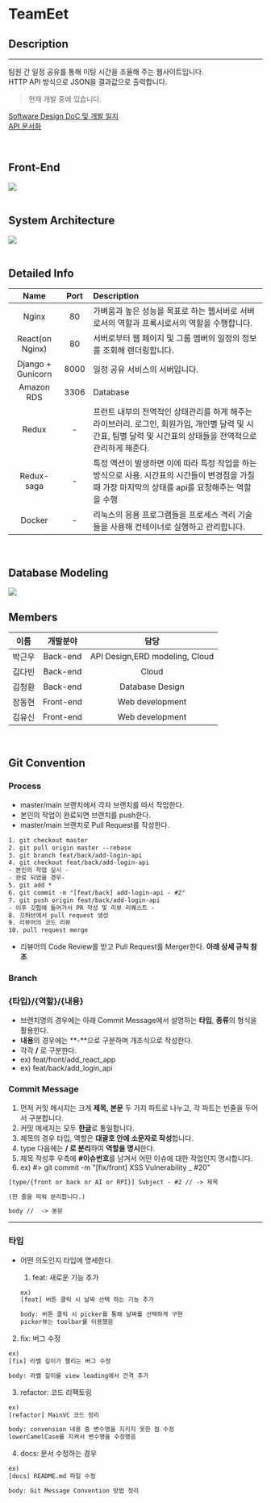 # TeamEet

## **Description**

---

팀원 간 일정 공유를 통해 미팅 시간을 조율해 주는 웹사이트입니다.  
HTTP API 방식으로 JSON을 결과값으로 출력합니다.

> 현재 개발 중에 있습니다.

[Software Design DoC 및 개발 일지](https://www.notion.so/SW-Design-DOC-0d2c078c9efa4698bb48d5a31a3abc8b)  
[API 문서화](https://documenter.getpostman.com/view/13993198/TzedgQAx)

<br>

## **Front-End**

<img src="./img/Front-End.png">

<br>
<br>

## **System Architecture**

<img src="./img/architecture.png">

<br>
<br>

## **Detailed Info**

|       Name        |     Port      | Description                                                                                                                                                   |
| :---------------: | :-----------: | :------------------------------------------------------------------------------------------------------------------------------------------------------------ |
|       Nginx       |      80       | 가벼움과 높은 성능을 목표로 하는 웹서버로 서버로서의 역할과 프록시로서의 역할을 수행합니다.                                                                   |
|  React(on Nginx)  |      80       | 서버로부터 웹 페이지 및 그룹 멤버의 일정의 정보를 조회해 렌더링합니다.                                                                                        |
| Django + Gunicorn |     8000      | 일정 공유 서비스의 서버입니다.                                                                                                                                |
|    Amazon RDS     |     3306      | Database                                                                                                                                                      |
|       Redux       |       -       | 프런트 내부의 전역적인 상태관리를 하게 해주는 라이브러리. 로그인, 회원가입, 개인별 달력 및 시간표, 팀별 달력 및 시간표의 상태들을 전역적으로 관리하게 해준다. |
|    Redux-saga     |       -       | 특정 액션이 발생하면 이에 따라 특정 작업을 하는 방식으로 사용. 시간표의 시간들이 변경점을 가질 때 가장 마지막의 상태를 api를 요청해주는 역할을 수행           |
|      Docker       |       -       | 리눅스의 응용 프로그램들을 프로세스 격리 기술들을 사용해 컨테이너로 실행하고 관리합니다.                                                                      |

<br>

## **Database Modeling**

<img src="./img/ERD.png">

## **Members**

|  이름  | 개발분야  |              담당              |
| :----: | :-------: | :----------------------------: |
| 박근우 | Back-end  | API Design,ERD modeling, Cloud |
| 김다빈 | Back-end  |             Cloud              |
| 김청환 | Back-end  |        Database Design         |
| 장동현 | Front-end |        Web development         |
| 김유신 | Front-end |        Web development         |

<br>

## **Git Convention**

### **Process**

- master/main 브랜치에서 각자 브랜치를 따서 작업한다.
- 본인의 작업이 완료되면 브랜치를 push한다.
- master/main 브랜치로 Pull Request를 작성한다.

```xml
1. git checkout master
2. git pull origin master --rebase
3. git branch feat/back/add-login-api
4. git checkout feat/back/add-login-api
- 본인의 작업 실시 -
- 완료 되었을 경우-
5. git add *
6. git commit -m "[feat/back] add-login-api - #2"
7. git push origin feat/back/add-login-api
- 이후 깃헙에 들어가서 PR 작성 및 리뷰 리퀘스트 -
8. 깃허브에서 pull request 생성
9. 리뷰어의 코드 리뷰
10. pull request merge
```

- 리뷰어의 Code Review를 받고 Pull Request를 Merger한다. **아래 상세 규칙 참조**

### **Branch**

### **{타입}/{역할}/{내용}**

- 브랜치명의 경우에는 아래 Commit Message에서 설명하는 **타입**, **종류**의 형식을 활용한다.
- **내용**의 경우에는 **-**으로 구분하며 개조식으로 작성한다.
- 각각 **/** 로 구분한다.
- ex) feat/front/add_react_app
- ex) feat/back/add_login_api

### **Commit Message**

1. 먼저 커밋 메시지는 크게 **제목, 본문** 두 가지 파트로 나누고, 각 파트는 빈줄을 두어서 구분합니다.
2. 커밋 메세지는 모두 **한글**로 통일합니다.
3. 제목의 경우 타입, 역할은 **대괄호 안에 소문자로 작성**합니다.
4. type 다음에는 **/ 로 분리**하여 **역할을 명시**한다.
5. 제목 작성후 우측에 **#이슈번호**를 남겨서 어떤 이슈에 대한 작업인지 명시합니다.
6. ex) #> git commit -m "[fix/front] XSS Vulnerability \_ #20"

```xml
[type/{front or back or AI or RPI}] Subject - #2 // -> 제목

(한 줄을 띄워 분리합니다.)

body //  -> 본문
```

---

### **타입**

- 어떤 의도인지 타입에 명세한다.

  1. feat: 새로운 기능 추가

  ```xml
  ex)
  [feat] 버튼 클릭 시 날짜 선택 하는 기능 추가

  body: 버튼 클릭 시 picker를 통해 날짜를 선택하게 구현
  picker뷰는 toolbar를 이용했음
  ```

2. fix: 버그 수정

```xml
ex)
[fix] 라벨 길이가 짤리는 버그 수정

body: 라벨 길이를 view leading에서 간격 추가
```

3. refactor: 코드 리팩토링

```xml
ex)
[refactor] MainVC 코드 정리

body: convension 내용 중 변수명을 지키지 못한 점 수정
lowerCamelCase를 지켜서 변수명을 수정했음
```

4. docs: 문서 수정하는 경우

```xml
ex)
[docs] README.md 파일 수정

body: Git Message Convention 방법 정리
```
